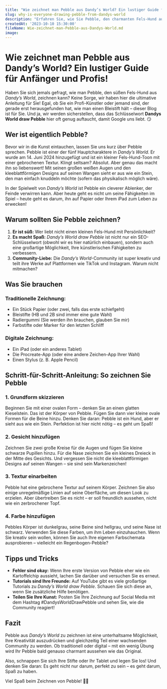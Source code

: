 ```yaml
---
title: "Wie zeichnet man Pebble aus Dandy’s World? Ein lustiger Guide für Anfänger und Profis!"
slug: why-is-everyone-drawing-pebble-from-dandys-world
description: "Erfahren Sie, wie Sie Pebble, den charmanten Fels-Hund aus Dandy’s World, zeichnen können! Mit einfachen Tipps und witzigen Anekdoten wird Ihr Kunstwerk garantiert ein Hit."
createdAt: '2023-10-10 15:30:00'
fileName: Wie-zeichnet-man-Pebble-aus-Dandys-World.md
image: 
---
```


# Wie zeichnet man Pebble aus Dandy’s World? Ein lustiger Guide für Anfänger und Profis!

Haben Sie sich jemals gefragt, wie man Pebble, den süßen Fels-Hund aus *Dandy’s World*, zeichnen kann? Keine Sorge, wir haben hier die ultimative Anleitung für Sie! Egal, ob Sie ein Profi-Künstler oder jemand sind, der gerade erst herausgefunden hat, wie man einen Bleistift hält – dieser Blog ist für Sie. Und ja, wir werden sicherstellen, dass das Schlüsselwort **Dandys World draw Pebble** hier oft genug auftaucht, damit Google uns liebt. 😏

## Wer ist eigentlich Pebble?

Bevor wir in die Kunst eintauchen, lassen Sie uns kurz über Pebble sprechen. Pebble ist einer der fünf Hauptcharaktere in *Dandy’s World*. Er wurde am 14. Juni 2024 hinzugefügt und ist ein kleiner Fels-Hund-Toon mit einer gebrochenen Textur. Klingt seltsam? Absolut. Aber genau das macht ihn so liebenswert! Mit seinen großen weißen Augen und den kleeblattförmigen Designs auf seinen Wangen sieht er aus wie ein Stein, den man einfach knuddeln möchte (sofern das physikalisch möglich wäre).

In der Spielwelt von *Dandy’s World* ist Pebble ein cleverer Ablenker, der Feinde verwirren kann. Aber heute geht es nicht um seine Fähigkeiten im Spiel – heute geht es darum, ihn auf Papier oder Ihrem iPad zum Leben zu erwecken!

## Warum sollten Sie Pebble zeichnen?

1. **Er ist süß:** Wer liebt nicht einen kleinen Fels-Hund mit Persönlichkeit?
2. **Es macht Spaß:** *Dandy’s World draw Pebble* ist nicht nur ein SEO-Schlüsselwort (obwohl wir es hier natürlich einbauen), sondern auch eine großartige Möglichkeit, Ihre künstlerischen Fähigkeiten zu verbessern.
3. **Community-Liebe:** Die *Dandy’s World*-Community ist super kreativ und teilt ihre Werke auf Plattformen wie TikTok und Instagram. Warum nicht mitmachen?

## Was Sie brauchen

### Traditionelle Zeichnung:
- Ein Stück Papier (oder zwei, falls das erste schiefgeht)
- Bleistifte (HB und 2B sind immer eine gute Wahl)
- Radiergummi (Sie werden ihn brauchen, glauben Sie mir)
- Farbstifte oder Marker für den letzten Schliff

### Digitale Zeichnung:
- Ein iPad (oder ein anderes Tablet)
- Die Procreate-App (oder eine andere Zeichen-App Ihrer Wahl)
- Einen Stylus (z. B. Apple Pencil)

## Schritt-für-Schritt-Anleitung: So zeichnen Sie Pebble

### 1. **Grundform skizzieren**
Beginnen Sie mit einer ovalen Form – denken Sie an einen glatten Kieselstein. Das ist der Körper von Pebble. Fügen Sie dann vier kleine ovale Formen für die Beine hinzu. Denken Sie daran: Pebble ist ein Hund, aber er sieht aus wie ein Stein. Perfektion ist hier nicht nötig – es geht um Spaß!

### 2. **Gesicht hinzufügen**
Zeichnen Sie zwei große Kreise für die Augen und fügen Sie kleine schwarze Pupillen hinzu. Für die Nase zeichnen Sie ein kleines Dreieck in der Mitte des Gesichts. Und vergessen Sie nicht die kleeblattförmigen Designs auf seinen Wangen – sie sind sein Markenzeichen!

### 3. **Textur einarbeiten**
Pebble hat eine gebrochene Textur auf seinem Körper. Zeichnen Sie also einige unregelmäßige Linien auf seine Oberfläche, um diesen Look zu erzielen. Aber übertreiben Sie es nicht – er soll freundlich aussehen, nicht wie ein zerbrochener Topf.

### 4. **Farbe hinzufügen**
Pebbles Körper ist dunkelgrau, seine Beine sind hellgrau, und seine Nase ist schwarz. Verwenden Sie diese Farben, um ihm Leben einzuhauchen. Wenn Sie kreativ sein wollen, können Sie auch Ihre eigenen Farbschemata ausprobieren – vielleicht ein Regenbogen-Pebble?

## Tipps und Tricks

- **Fehler sind okay:** Wenn Ihre erste Version von Pebble eher wie ein Kartoffelchip aussieht, lachen Sie darüber und versuchen Sie es erneut.
- **Tutorials sind Ihre Freunde:** Auf YouTube gibt es viele großartige Tutorials zu *Dandy’s World draw Pebble*. Schauen Sie sich diese an, wenn Sie zusätzliche Hilfe benötigen.
- **Teilen Sie Ihre Kunst:** Posten Sie Ihre Zeichnung auf Social Media mit dem Hashtag #DandysWorldDrawPebble und sehen Sie, wie die Community reagiert!

## Fazit

Pebble aus *Dandy’s World* zu zeichnen ist eine unterhaltsame Möglichkeit, Ihre Kreativität auszudrücken und gleichzeitig Teil einer wachsenden Community zu werden. Ob traditionell oder digital – mit ein wenig Übung wird Ihr Pebble bald genauso charmant aussehen wie das Original.

Also, schnappen Sie sich Ihre Stifte oder Ihr Tablet und legen Sie los! Und denken Sie daran: Es geht nicht nur darum, perfekt zu sein – es geht darum, Spaß zu haben.

Viel Spaß beim Zeichnen von Pebble! 🎨🐾